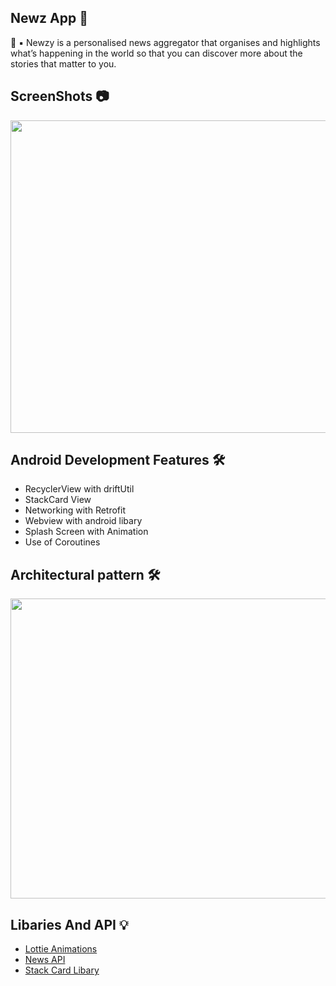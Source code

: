  ## Newz App 📰

🚀 ▪️  Newzy is a personalised news aggregator that organises and highlights what’s happening in the world so that you can discover more about the stories that matter to you.

## ScreenShots 📷





 <img src="https://user-images.githubusercontent.com/72389100/146244590-532c26b3-6ee1-4e9b-9ee0-c08efac10be2.jpg" width=1100 height=500>
 
 
 ## Android Development Features 🛠
 
 - RecyclerView with driftUtil
 - StackCard View
 - Networking with Retrofit
 - Webview with android libary
 - Splash Screen with Animation
 - Use of Coroutines
 
 ## Architectural pattern 🛠
 
  <img src="https://i.stack.imgur.com/Q3NBc.png" width=700 height=480>
 
 ## Libaries And API 💡
 - <a href="https://lottiefiles.com/">Lottie Animations</a>
 - <a href="https://newsapi.org/">News API</a>
 - <a href="https://github.com/yuyakaido/CardStackView">Stack Card Libary</a> 
 
